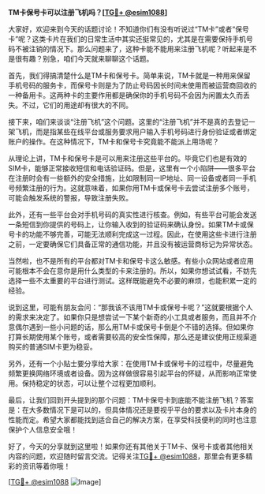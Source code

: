 **TM卡保号卡可以注册飞机吗？[[TG💪+ @esim1088](https://t.me/s/esim1088)]**

大家好，欢迎来到今天的话题讨论！不知道你们有没有听说过“TM卡”或者“保号卡”呢？这类卡片在我们的日常生活中其实还挺常见的，尤其是在需要保持手机号码不被注销的情况下。那么问题来了，这种卡能不能用来注册飞机呢？听起来是不是很有趣？别急，咱们今天就来聊聊这个话题。

首先，我们得搞清楚什么是TM卡和保号卡。简单来说，TM卡就是一种用来保留手机号码的服务卡，而保号卡则是为了防止号码因长时间未使用而被运营商回收的一种备用卡。这两种卡的主要作用都是确保你的手机号码不会因为闲置太久而丢失。不过，它们的用途却有很大的不同。

接下来，咱们来谈谈“注册飞机”这个问题。这里的“注册飞机”并不是真的去登记一架飞机，而是指某些在线平台或服务要求用户输入手机号码进行身份验证或者绑定账户的操作。在这种情况下，TM卡和保号卡究竟能不能派上用场呢？

从理论上讲，TM卡和保号卡是可以用来注册这些平台的。毕竟它们也是有效的SIM卡，能够正常接收短信和电话验证码。但是，这里有一个小陷阱——很多平台在注册时会有一些额外的安全措施，比如限制同一IP地址、同一设备或者同一手机号频繁注册的行为。这就意味着，如果你用TM卡或保号卡去尝试注册多个账号，可能会触发系统的警报，导致注册失败。

此外，还有一些平台会对手机号码的真实性进行核查。例如，有些平台可能会发送一条短信到你提供的号码上，让你输入收到的验证码来确认身份。如果TM卡或保号卡的功能不够完善，可能无法顺利完成这一过程。因此，在使用这些卡进行注册之前，一定要确保它们具备正常的通信功能，并且没有被运营商标记为异常状态。

当然啦，也不是所有的平台都对TM卡和保号卡这么敏感。有些小众网站或者应用可能根本不会在意你是用什么类型的卡来注册的。所以，如果你想试试看，不妨先选择一些不太重要的平台进行测试。这样既能避免不必要的麻烦，也能积累一定的经验。

说到这里，可能有朋友会问：“那我该不该用TM卡或保号卡呢？”这就要根据个人的需求来决定了。如果你只是想尝试一下某个新奇的小工具或者服务，而且并不介意偶尔遇到一些小问题的话，那么用TM卡或保号卡倒是个不错的选择。但如果你打算长期使用某个账号，或者需要较高的安全性保障，那么还是建议使用正规渠道购买的普通SIM卡更为稳妥。

另外，还有一个小贴士要分享给大家：在使用TM卡或保号卡的过程中，尽量避免频繁更换网络环境或者设备。因为这样做很容易引起平台的怀疑，从而影响正常使用。保持稳定的状态，可以让整个过程更加顺利。

最后，让我们回到开头提到的那个问题：TM卡保号卡到底能不能注册飞机？答案是：在大多数情况下是可以的，但具体情况还是要视乎平台的要求以及卡片本身的性能而定。希望大家都能找到适合自己的解决方案，在享受科技便利的同时也注意保护个人信息安全哦！

好了，今天的分享就到这里啦！如果你还有其他关于TM卡、保号卡或者其他相关内容的问题，欢迎随时留言交流。记得关注[TG💪+ @esim1088](https://t.me/s/esim1088)，那里会有更多精彩的资讯等着你哦！

[[TG💪+ @esim1088](https://t.me/s/esim1088) ![Image](https://i.postimg.cc/4NQfJmqS/Snipaste-2025-05-13-00-14-12.png)]